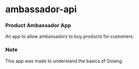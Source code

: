 # ambassador-api

### Product Ambassador App
An app to allow ambassadors to buy products for customers.

### Note
This app was made to understand the basics of Golang.

